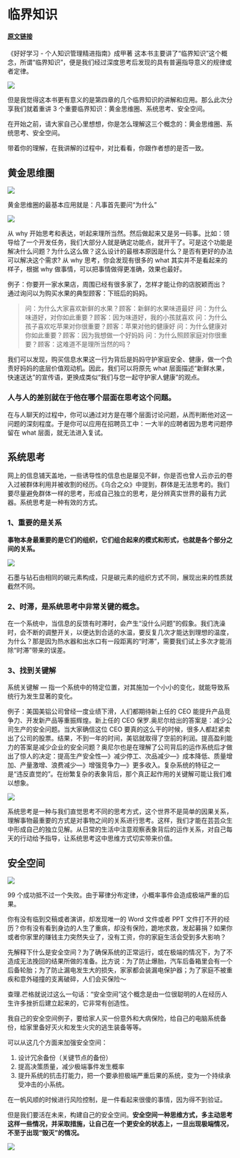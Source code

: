 # 临界知识

#### [原文链接](http://liujinkai.com/2017/05/03/3-critical-knowledges/#more)

《好好学习 - 个人知识管理精进指南》成甲著 这本书主要讲了“临界知识”这个概念，所谓“临界知识”，便是我们经过深度思考后发现的具有普遍指导意义的规律或者定律。

![](./images/biaoxiang.jpeg)

但是我觉得这本书更有意义的是第四章的几个临界知识的讲解和应用。那么此次分享我们就着重讲 3 个重要临界知识：黄金思维圈、系统思考、安全空间。

在开始之前，请大家自己心里想想，你是怎么理解这三个概念的：黄金思维圈、系统思考、安全空间。

带着你的理解，在我讲解的过程中，对比看看，你跟作者想的是否一致。

## 黄金思维圈

![](./images/huangjinsiweiquan.jpg)

黄金思维圈的最基本应用就是：凡事首先要问“为什么”

![](./images/why.jpeg)

从 why 开始思考和表达，听起来理所当然。然后做起来又是另一码事。比如：领导给了一个开发任务，我们大部分人就是确定功能点，就开干了。可是这个功能是解决什么问题？为什么这么做？这么设计的最根本原因是什么？是否有更好的办法可以解决这个需求? 从 why 思考，你会发现有很多的 what 其实并不是看起来的样子，根据 why 做事情，可以把事情做得更准确，效果也最好。

例子：你要开一家水果店，周围已经有很多家了，怎样才能让你的店脱颖而出？
通过询问以为购买水果的典型顾客：下班后的妈妈。

> 问：为什么大家喜欢新鲜的水果？顾客：新鲜的水果味道最好 问：为什么味道好，对你如此重要？顾客：因为味道好，我的小孩就喜欢 问：为什么孩子喜欢吃苹果对你很重要？顾客：苹果对他的健康好 问：为什么健康对你如此重要？顾客：因为我想做一个好妈妈 问：为什么照顾家庭对你很重要？顾客：这难道不是理所当然的吗？

我们可以发现，购买信息水果这一行为背后是妈妈守护家庭安全、健康，做一个负责好妈妈的底层价值观动机。因此，我们可以将原先 what 层面描述“新鲜水果，快速送达”的宣传语，更换成类似“我们与您一起守护家人健康”的观点。

### 人与人的差别就在于他在哪个层面在思考这个问题。

在与人聊天的过程中，你可以通过对方是在哪个层面讨论问题，从而判断他对这一问题的深刻程度。于是你可以应用在招聘员工中：一大半的应聘者因为思考问题停留在 what 层面，就无法进入复试。

## 系统思考

网上的信息铺天盖地，一些诱导性的信息也是屡见不鲜，你是否也曾人云亦云的卷入过被群体利用并被收割的经历。《乌合之众》中提到，群体是无法思考的。我们要尽量避免群体一样的思考，形成自己独立的思考，是分辨真实世界的最有力武器。系统思考是一种有效的方式。

### 1、重要的是关系

**事物本身最重要的是它们的组织，它们组合起来的模式和形式，也就是各个部分之间的关系。**

![](./images/c.jpeg)

石墨与钻石由相同的碳元素构成，只是碳元素的组织方式不同，展现出来的性质就截然不同。

### 2、时滞，是系统思考中非常关键的概念。

在一个系统中，当信息的反馈有时滞时，会产生“没什么问题”的假象。我们洗澡时，会不断的调整开关，以便达到合适的水温，要反复几次才能达到理想的温度，为什么？那是因为热水器和出水口有一段距离的“时滞”，需要我们试上多次才能消除“时滞”带来的误差。

### 3、找到关键解

系统关键解 — 指一个系统中的特定位置，对其施加一个小小的变化，就能导致系统行为发生显著的变化。

例子：美国美铝公司曾经一度业绩下滑，人们都期待新上任的 CEO 能提升产品竞争力、开发新产品等重振辉煌。新上任的 CEO 保罗.奥尼尔给出的答案是：减少公司生产的安全问题。当大家确信这位 CEO 要真的这么干的时候，很多人都赶紧卖出了公司的股票。结果，不到一年的时间，美铝就取得了空前的利润。提高盈利能力的答案是减少企业的安全问题？奥尼尔也是在理解了公司背后的运作系统后才做出了惊人的决定：提高生产安全性—》减少停工、次品减少—》成本降低、质量增加、产量激增、浪费减少—》增强竞争力—》更多收入。复杂系统的特征之一是“违反直觉的”。在纷繁复杂的表象背后，那个真正起作用的关键解可能让我们难以想象。

![](./images/iceberg.png)

系统思考是一种与我们直觉思考不同的思考方式，这个世界不是简单的因果关系，理解事物最重要的方式是对事物之间的关系进行思考。这样，我们才能在芸芸众生中形成自己的独立见解。从日常的生活中注意观察表象背后的运作关系，对自己每天的行动给予指导，让系统思考这中思维方式切实带来价值。

## 安全空间

![](./images/timg.jpeg)

99 个成功抵不过一个失败。由于幂律分布定律，小概率事件会造成极端严重的后果。

你有没有临到交稿或者演讲，却发现唯一的 Word 文件或者 PPT 文件打不开的经历？你有没有看到身边的人生了重病，却没有保险，跪地求救，发起募捐？如果你 或者你家里的赚钱主力突然失业了，没有工资，你的家庭生活会受到多大影响？

先解释下什么是安全空间？为了确保系统的正常运行，或在极端的情况下，为了不造成无法挽回的结果所做的准备。比方说：为了防止爆胎，汽车后备箱里会有一个后备轮胎；为了防止漏电发生大的损失，家家都会装漏电保护器；为了家庭不被重疾和意外碰撞的支离破碎，人们会买保险～

查理.芒格就说过这么一句话：“安全空间”这个概念是由一位很聪明的人在经历人生许多挫折后建立起来的，它非常有创造性。

我自己的安全空间例子，要给家人买一份意外和大病保险，给自己的电脑系统备份，给家里备好灭火和发生火灾的逃生装备等等。

可以从这几个方面来加强安全空间：

1. 设计冗余备份（关键节点的备份）
2. 提高决策质量，减少极端事件发生概率
3. 提升系统的抗击打能力，把一个要承担极端严重后果的系统，变为一个持续承受冲击的小系统。

在一帆风顺的时候进行风险控制，是一件看起来很傻的事情，因为得不到验证。

但是我们要活在未来，构建自己的安全空间。**安全空间一种思维方式，多主动思考这样一些情况，并采取措施，让自己在一个更安全的状态上，一旦出现极端情况，不至于出现“毁灭”的情况。**

![](./images/safe.jpg)
